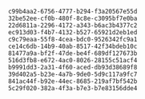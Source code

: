 
                c99b4aa2-6756-4777-b294-f3a20567e55d
                32be52ee-cf0b-480f-8c8e-c3095bf7e0ba
                22d6811a-2296-4172-a343-b6ac3b4377c2
                ec913d03-f4b7-4132-b527-65921d2eb1ed
                c9c79eaa-55f8-4cea-bdc0-9526342fc9a1
                ce14c6db-14b9-40ab-8517-42f34bdeb10c
                81477a9a-bf2f-47de-be4f-689df127673b
                516d3fb8-e672-4ac0-8026-28155c51acf4
                b9991dd3-2a31-4f60-aced-db93d38689f8
                39d402a5-b23e-4a7b-9de0-5d9c117a9fc7
                841ac44f-b92e-44ec-8685-219af7bf542b
                5c29f020-382a-4f3a-b7e3-b7e83156dde4
                